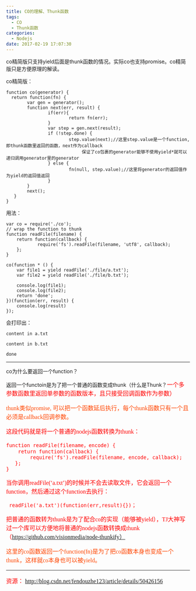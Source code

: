 ```yaml
---
title: CO的理解、Thunk函数
tags:
  - CO
  - Thunk函数
categories:
  - Nodejs
date: 2017-02-19 17:07:30
---
```

co精简版只支持yield后面是thunk函数的情况。实际co也支持promise。co精简版只是方便原理的解读。

co精简版：
```
function co(generator) {
  return function(fn) {
        var gen = generator();
        function next(err, result) {
                if(err){
                        return fn(err);
                }
                var step = gen.next(result);
                if (!step.done) {
                        step.value(next);//这里step.value是一个function,即thunk函数里返回的函数，next作为callback
                             保证了co包裹的generator能够不使用yield*就可以递归调用generator里的generator
                } else {
                        fn(null, step.value);//这里将generator的返回值作为yield的返回值返回
                }
        }
        next();
   }
}
```
用法：
```
var co = require('./co');
// wrap the function to thunk
function readFile(filename) {
    return function(callback) {
            require('fs').readFile(filename, 'utf8', callback);
    };
}

co(function * () {
    var file1 = yield readFile('./file/a.txt');
    var file2 = yield readFile('./file/b.txt');

    console.log(file1);
    console.log(file2);
    return 'done';
})(function(err, result) {
    console.log(result)
});
```
会打印出：
```
content in a.txt

content in b.txt

done
```
---

co为什么要返回一个function？

返回一个functoin是为了把一个普通的函数变成thunk（什么是Thunk？<font color=#FF0000 size=3 face="黑体">一个多参数函数里返回单参数的函数版本，且只接受回调函数作为参数<font>）

<font color=#FF4500 size=3 face="黑体">thunk类似promise, 可以把一个函数延后执行，每个thunk函数只有一个且必须是callback回调参数。</font>

这段代码就是将一个普通的nodejs函数转换为thunk：
```
function readFile(filename，encode) {
    return function(callback) {
        require('fs').readFile(filename, encode, callback);
   };
}
```
当你调用readFile(‘a.txt’)的时候并不会去读取文件，它会返回一个function，然后通过这个function去执行：
```
 readFile('a.txt')(function(err,result){})；
 ```
把普通的函数转为thunk是为了配合co的实现（能够被yield），TJ大神写过一个库可以方便地将普通的nodejs函数转换成thunk（https://github.com/visionmedia/node-thunkify）

<font color=#FF4500 size=3 face="黑体">这里的co函数返回一个function(fn)是为了把co函数本身也变成一个thunk，这样就co本身也可以被yield。</font>

---
资源： http://blog.csdn.net/fendouzhe123/article/details/50426156
